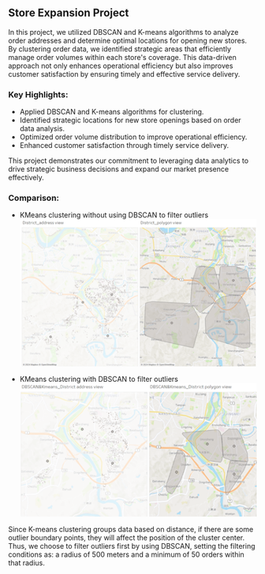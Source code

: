 ## Store Expansion Project

In this project, we utilized DBSCAN and K-means algorithms to analyze order addresses and determine optimal locations for opening new stores. By clustering order data, we identified strategic areas that efficiently manage order volumes within each store's coverage. This data-driven approach not only enhances operational efficiency but also improves customer satisfaction by ensuring timely and effective service delivery.

### Key Highlights:
- Applied DBSCAN and K-means algorithms for clustering.
- Identified strategic locations for new store openings based on order data analysis.
- Optimized order volume distribution to improve operational efficiency.
- Enhanced customer satisfaction through timely service delivery.

This project demonstrates our commitment to leveraging data analytics to drive strategic business decisions and expand our market presence effectively.

### Comparison:
- KMeans clustering without using DBSCAN to filter outliers
![KMeans without DBSCAN](1.png)

- KMeans clustering with DBSCAN to filter outliers
![KMeans with DBSCAN](2.png)

Since K-means clustering groups data based on distance, if there are some outlier boundary points, they will affect the position of the cluster center. Thus, we choose to filter outliers first by using DBSCAN, setting the filtering conditions as: a radius of 500 meters and a minimum of 50 orders within that radius.